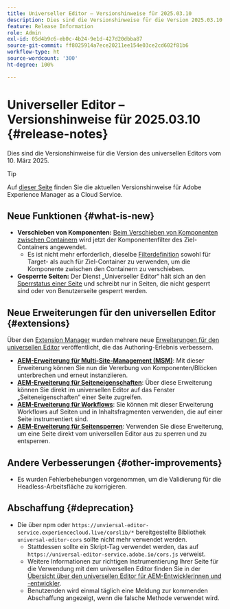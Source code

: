 ```yaml
---
title: Universeller Editor – Versionshinweise für 2025.03.10
description: Dies sind die Versionshinweise für die Version 2025.03.10 des universellen Editors.
feature: Release Information
role: Admin
exl-id: 05d4b9c6-eb0c-4b24-9e1d-427d20dbba87
source-git-commit: ff8025914a7ece20211ee154e03ce2cd602f81b6
workflow-type: ht
source-wordcount: '300'
ht-degree: 100%

---
```


# Universeller Editor – Versionshinweise für 2025.03.10 {#release-notes}

Dies sind die Versionshinweise für die Version des universellen Editors vom 10. März 2025.

>[!TIP]
>
>Auf [dieser Seite](/help/release-notes/release-notes-cloud/release-notes-current.md) finden Sie die aktuellen Versionshinweise für Adobe Experience Manager as a Cloud Service.

## Neue Funktionen {#what-is-new}

* **Verschieben von Komponenten:** [Beim Verschieben von Komponenten zwischen Containern](/help/sites-cloud/authoring/universal-editor/authoring.md#reordering-components) wird jetzt der Komponentenfilter des Ziel-Containers angewendet.
   * Es ist nicht mehr erforderlich, dieselbe [Filterdefinition](/help/implementing/universal-editor/filtering.md) sowohl für Target- als auch für Ziel-Container zu verwenden, um die Komponente zwischen den Containern zu verschieben.
* **Gesperrte Seiten:** Der Dienst „Universeller Editor“ hält sich an den [Sperrstatus einer Seite](/help/sites-cloud/authoring/sites-console/managing-pages.md#locking-a-page) und schreibt nur in Seiten, die nicht gesperrt sind oder von Benutzerseite gesperrt werden.

## Neue Erweiterungen für den universellen Editor {#extensions}

Über den [Extension Manager](https://developer.adobe.com/uix/docs/extension-manager/) wurden mehrere neue [Erweiterungen für den universellen Editor](/help/implementing/universal-editor/extending.md) veröffentlicht, die das Authoring-Erlebnis verbessern.

* **[AEM-Erweiterung für Multi-Site-Management (MSM)](/help/sites-cloud/authoring/universal-editor/authoring.md#inheritance)**: Mit dieser Erweiterung können Sie nun die Vererbung von Komponenten/Blöcken unterbrechen und erneut instanziieren.
* **[AEM-Erweiterung für Seiteneigenschaften](/help/sites-cloud/authoring/universal-editor/authoring.md#page-properties)**: Über diese Erweiterung können Sie direkt im universellen Editor auf das Fenster „Seiteneigenschaften“ einer Seite zugreifen.
* **[AEM-Erweiterung für Workflows](/help/sites-cloud/authoring/universal-editor/authoring.md#workflows)**: Sie können mit dieser Erweiterung Workflows auf Seiten und in Inhaltsfragmenten verwenden, die auf einer Seite instrumentiert sind.
* **[AEM-Erweiterung für Seitensperren](/help/sites-cloud/authoring/universal-editor/authoring.md#locking-pages)**: Verwenden Sie diese Erweiterung, um eine Seite direkt vom universellen Editor aus zu sperren und zu entsperren.

## Andere Verbesserungen {#other-improvements}

* Es wurden Fehlerbehebungen vorgenommen, um die Validierung für die Headless-Arbeitsfläche zu korrigieren.

## Abschaffung {#deprecation}

* Die über npm oder `https://unviersal-editor-service.experiencecloud.live/corslib/*` bereitgestellte Bibliothek `universal-editor-cors` sollte nicht mehr verwendet werden.
   * Stattdessen sollte ein Skript-Tag verwendet werden, das auf `https://universal-editor-service.adobe.io/cors.js` verweist.
   * Weitere Informationen zur richtigen Instrumentierung Ihrer Seite für die Verwendung mit dem universellen Editor finden Sie in der [Übersicht über den universellen Editor für AEM-Entwicklerinnen und -entwickler](/help/implementing/universal-editor/developer-overview.md).
   * Benutzenden wird einmal täglich eine Meldung zur kommenden Abschaffung angezeigt, wenn die falsche Methode verwendet wird.
